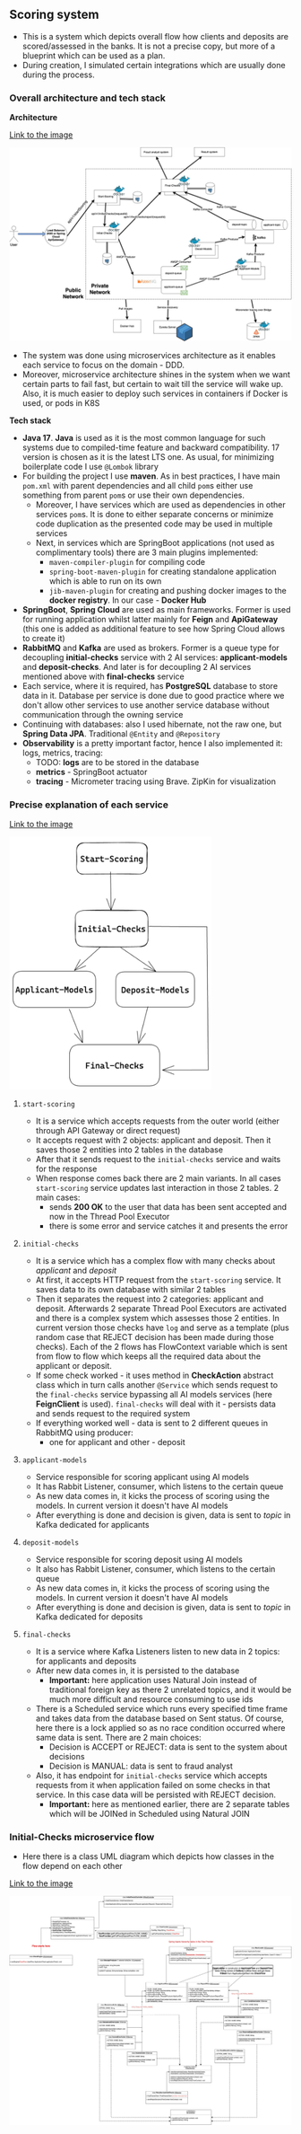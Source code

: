 ## Scoring system

- This is a system which depicts overall flow how clients and deposits are scored/assessed in the banks. It is not a
  precise copy, but more of a blueprint which can be used as a plan.
- During creation, I simulated certain integrations which are usually done during the process.

### Overall architecture and tech stack

**Architecture**

[Link to the image](diagrams-jpg/ScoringSystem.jpg)

![Overall architecture - Docker Compose approach](./diagrams-jpg/ScoringSystem.jpg)

- The system was done using microservices architecture as it enables each service to focus on the domain - DDD.
- Moreover, microservice architecture shines in the system when we want certain parts to fail fast, but certain
  to wait till the service will wake up. Also, it is much easier to deploy such services in containers if Docker
  is used, or pods in K8S

**Tech stack**

- **Java 17**. **Java** is used as it is the most common language for such systems due to compiled-time feature and
  backward compatibility. 17 version is chosen as it is the latest LTS one. As usual, for minimizing boilerplate
  code I use `@Lombok` library
- For building the project I use **maven**. As in best practices, I have main `pom.xml` with parent dependencies
  and all child `pom`s either use something from parent `pom`s or use their own dependencies.
    - Moreover, I have services which are used as dependencies in other services `pom`s. It is done to either separate
      concerns or minimize code duplication as the presented code may be used in multiple services
    - Next, in services which are SpringBoot applications (not used as complimentary tools) there are 3 main plugins
      implemented:
        * `maven-compiler-plugin` for compiling code
        * `spring-boot-maven-plugin` for creating standalone application which is able to run on its own
        * `jib-maven-plugin` for creating and pushing docker images to the **docker registry**. In our case - **Docker
          Hub**
- **SpringBoot**, **Spring Cloud** are used as main frameworks. Former is used for running application whilst latter
  mainly for **Feign** and **ApiGateway** (this one is added as additional feature to see how Spring Cloud allows to
  create it)
- **RabbitMQ** and **Kafka** are used as brokers. Former is a queue type for decoupling __initial-checks__ service with
  2 AI
  services: __applicant-models__ and __deposit-checks__. And later is for decoupling 2 AI services mentioned above
  with __final-checks__ service
- Each service, where it is required, has **PostgreSQL** database to store data in it. Database per service is done due
  to
  good practice where we don't allow other services to use another service database without communication through
  the owning service
- Continuing with databases: also I used hibernate, not the raw one, but **Spring Data JPA**. Traditional `@Entity` and
  `@Repository`
- **Observability** is a pretty important factor, hence I also implemented it: logs, metrics, tracing:
    - TODO: **logs** are to be stored in the database
    - **metrics** - SpringBoot actuator
    - **tracing** - Micrometer tracing using Brave. ZipKin for visualization

### Precise explanation of each service

[Link to the image](diagrams-jpg/ScoringFlow.jpg)

<img src="./diagrams-jpg/ScoringFlow.jpg" height="450px"/>

1. `start-scoring`
    * It is a service which accepts requests from the outer world (either through API Gateway or direct request)
    * It accepts request with 2 objects: applicant and deposit. Then it saves those 2 entities into 2 tables in the database
    * After that it sends request to the `initial-checks` service and waits for the response
    * When response comes back there are 2 main variants. In all cases `start-scoring` service updates last
      interaction in those 2 tables. 2 main cases:
        * sends **200 OK** to the user that data has been sent accepted and now in the Thread Pool Executor
        * there is some error and service catches it and presents the error

2. `initial-checks`
    * It is a service which has a complex flow with many checks about _applicant_ and _deposit_
    * At first, it accepts HTTP request from the `start-scoring` service. It saves data to its own database with
      similar 2 tables
    * Then it separates the request into 2 categories: applicant and deposit. Afterwards 2 separate Thread Pool
      Executors are activated and there is a complex system which assesses those 2 entities. In current version those checks have
      `log` and serve as a template (plus random case that REJECT decision has been made during those checks). Each of the 
      2 flows has FlowContext variable which is sent from flow to flow which keeps all the required data about the applicant or deposit.
    * If some check worked - it uses method in **CheckAction** abstract class which in turn calls another `@Service` which
      sends request to the `final-checks` service bypassing all AI models services (here **FeignClient** is used).
      `final-checks` will deal with it - persists data and sends request to the required system
    * If everything worked well - data is sent to 2 different queues in RabbitMQ using producer:
        * one for applicant and other - deposit

3. `applicant-models`
    * Service responsible for scoring applicant using AI models
    * It has Rabbit Listener, consumer, which listens to the certain queue
    * As new data comes in, it kicks the process of scoring using the models. In current version it doesn't have AI
      models
    * After everything is done and decision is given, data is sent to _topic_ in Kafka dedicated for applicants

4. `deposit-models`
    * Service responsible for scoring deposit using AI models
    * It also has Rabbit Listener, consumer, which listens to the certain queue
    * As new data comes in, it kicks the process of scoring using the models. In current version it doesn't have AI
      models
    * After everything is done and decision is given, data is sent to _topic_ in Kafka dedicated for deposits

5. `final-checks`
    * It is a service where Kafka Listeners listen to new data in 2 topics: for applicants and deposits
    * After new data comes in, it is persisted to the database
        * **Important:** here application uses Natural Join instead of traditional foreign key as there 2 unrelated
          topics, and it would be much more difficult and resource consuming to use ids
    * There is a Scheduled service which runs every specified time frame and takes data from the database based on Sent status.
      Of course, here there is a lock applied so as no race condition occurred where same data is sent.
      There are 2 main choices:
        * Decision is ACCEPT or REJECT: data is sent to the system about decisions
        * Decision is MANUAL: data is sent to fraud analyst
    * Also, it has endpoint for `initial-checks` service which accepts requests from it when application failed on
    some checks in that service. In this case data will be persisted with REJECT decision.
      * **Important:** here as mentioned earlier, there are 2 separate tables which will be JOINed in Scheduled using Natural JOIN


### Initial-Checks microservice flow

* Here there is a class UML diagram which depicts how classes in the flow depend on each other

[Link to the image](diagrams-jpg/InitialChecksFlow.jpg)

![Overall architecture - Docker Compose approach](diagrams-jpg/InitialChecksFlow.jpg)
